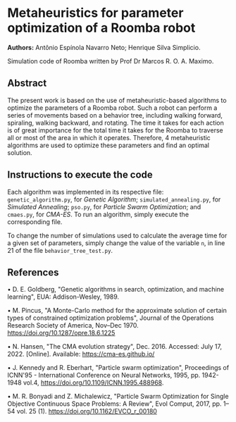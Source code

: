 # Metaheuristics for parameter optimization of a Roomba robot

**Authors:** Antônio Espínola Navarro Neto; Henrique Silva Simplicio.

Simulation code of Roomba written by Prof Dr Marcos R. O. A. Maximo.

## Abstract
The present work is based on the use of metaheuristic-based algorithms to optimize the parameters of a Roomba robot. Such a robot can perform a series of movements based on a behavior tree, including walking forward, spiraling, walking backward, and rotating. The time it takes for each action is of great importance for the total time it takes for the Roomba to traverse all or most of the area in which it operates. Therefore, 4 metaheuristic algorithms are used to optimize these parameters and find an optimal solution.

## Instructions to execute the code

Each algorithm was implemented in its respective file: `genetic_algorithm.py`, for *Genetic Algorithm*; `simulated_annealing.py`, for *Simulated Annealing*; `pso.py`, for *Particle Swarm Optimization*; and `cmaes.py`, for *CMA-ES*. To run an algorithm, simply execute the corresponding file.

To change the number of simulations used to calculate the average time for a given set of parameters, simply change the value of the variable `n`, in line 21 of the file `behavior_tree_test.py`.

## References

  • D. E. Goldberg, "Genetic algorithms in search, optimization, and machine learning", EUA: Addison-Wesley, 1989.

  •  M. Pincus, "A Monte-Carlo method for the approximate solution of certain types of constrained optimization problems", Journal of the Operations Research Society of America, Nov–Dec 1970. https://doi.org/10.1287/opre.18.6.1225

  • N. Hansen, "The CMA evolution strategy", Dec. 2016. Accessed: July 17, 2022. [Online]. Available: https://cma-es.github.io/

  • J. Kennedy and R. Eberhart, "Particle swarm optimization", Proceedings of ICNN'95 - International Conference on Neural Networks, 1995, pp. 1942-1948 vol.4, https://doi.org/10.1109/ICNN.1995.488968.

  • M. R. Bonyadi and Z. Michalewicz, "Particle Swarm Optimization for Single Objective Continuous Space Problems: A Review", Evol Comput, 2017, pp. 1–54 vol. 25 (1). https://doi.org/10.1162/EVCO_r_00180
